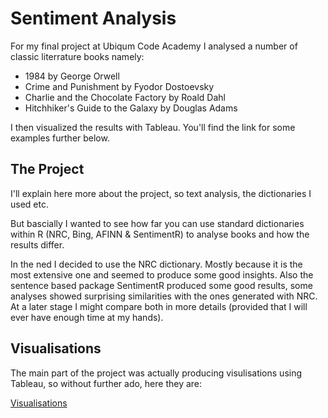 # Sentiment Analysis

For my final project at Ubiqum Code Academy I analysed a number of classic literrature books namely:

- 1984 by George Orwell
- Crime and Punishment by Fyodor Dostoevsky
- Charlie and the Chocolate Factory by Roald Dahl 
- Hitchhiker's Guide to the Galaxy by Douglas Adams

I then visualized the results with Tableau. You'll find the link for some examples further below.

## The Project

I'll explain here more about the project, so text analysis, the dictionaries I used etc.

But bascially I wanted to see how far you can use standard dictionaries within R (NRC, Bing, AFINN & SentimentR) to analyse books and how the results differ.

In the ned I decided to use the NRC dictionary. Mostly because it is the most extensive one and seemed to produce some good insights. Also the sentence based package SentimentR produced some good results, some analyses showed surprising similarities with the ones generated with NRC. At a later stage I might compare both in more details (provided that I will ever have enough time at my hands). 

## Visualisations

The main part of the project was actually producing visulisations using Tableau, so without further ado, here they are:

[Visualisations](sentiments_multiple.html)
